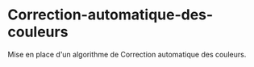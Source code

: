 # Correction-automatique-des-couleurs
Mise en place d'un algorithme de Correction automatique des couleurs.
